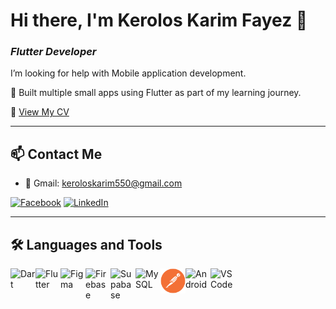 # Hi there, I'm Kerolos Karim Fayez 👋  
### *Flutter Developer*

I’m looking for help with Mobile application development.

🚀 Built multiple small apps using Flutter as part of my learning journey.

📄 [View My CV](https://drive.google.com/file/d/1jDzTXwTqd69z6pEHGQXQTCQX9Riwvi-7/view?usp=drive_link)

---

## 📫 Contact Me

- 📧 Gmail: keroloskarim550@gmail.com  

[![Facebook](https://img.shields.io/badge/Facebook-1877F2?style=for-the-badge&logo=facebook&logoColor=white)](https://www.facebook.com/kirols.karim1)
[![LinkedIn](https://img.shields.io/badge/LinkedIn-0A66C2?style=for-the-badge&logo=linkedin&logoColor=white)](https://www.linkedin.com/in/kerolos-karim-619b7427b/)

---

## 🛠️ Languages and Tools

[<img align="left" alt="Dart" width="40px" src="https://img.icons8.com/color/48/dart.png" />](https://dart.dev)
[<img align="left" alt="Flutter" width="40px" src="https://img.icons8.com/color/48/flutter.png" />](https://flutter.dev)
[<img align="left" alt="Figma" width="40px" src="https://img.icons8.com/color/48/figma--v1.png" />](https://www.figma.com)
[<img align="left" alt="Firebase" width="40px" src="https://img.icons8.com/color/48/firebase.png" />](https://firebase.google.com)
[<img align="left" alt="Supabase" width="40px" src="https://avatars.githubusercontent.com/u/54469796?s=200&v=4" />](https://supabase.com)
[<img align="left" alt="MySQL" width="40px" src="https://img.icons8.com/ios-filled/50/mysql-logo.png" />](https://www.mysql.com)
[<img align="left" alt="Postman" width="40px" src="https://raw.githubusercontent.com/devicons/devicon/master/icons/postman/postman-original.svg" />](https://www.postman.com)
[<img align="left" alt="Android" width="40px" src="https://img.icons8.com/color/48/android-os.png" />](https://developer.android.com)
[<img align="left" alt="VS Code" width="40px" src="https://img.icons8.com/color/48/visual-studio-code-2019.png" />](https://code.visualstudio.com/)

<br /><br /><br />
